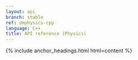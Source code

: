 ```yaml
---
layout: api
branch: stable
ref: dmphysics-cpp
language: C++
title: API reference (Physics)
---
```

{% include anchor_headings.html html=content %}